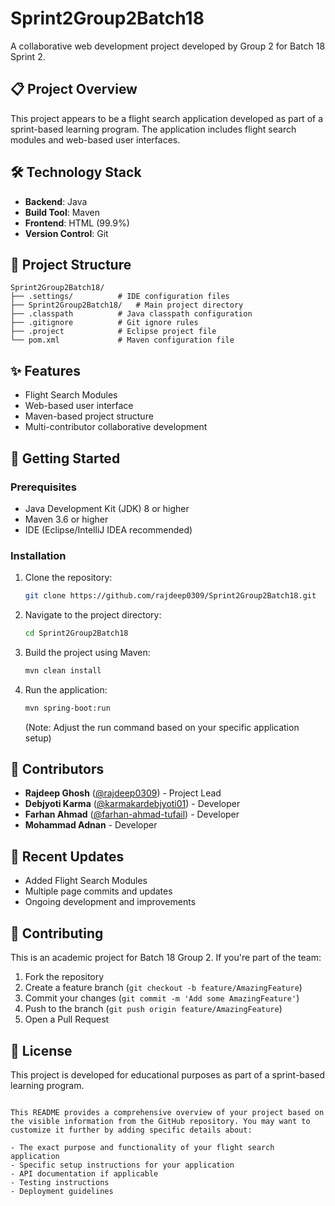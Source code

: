 # Sprint2Group2Batch18

A collaborative web development project developed by Group 2 for Batch 18 Sprint 2.

## 📋 Project Overview

This project appears to be a flight search application developed as part of a sprint-based learning program. The application includes flight search modules and web-based user interfaces.

## 🛠️ Technology Stack

- **Backend**: Java
- **Build Tool**: Maven
- **Frontend**: HTML (99.9%)
- **Version Control**: Git

## 📁 Project Structure

```
Sprint2Group2Batch18/
├── .settings/          # IDE configuration files
├── Sprint2Group2Batch18/   # Main project directory
├── .classpath          # Java classpath configuration
├── .gitignore          # Git ignore rules
├── .project            # Eclipse project file
└── pom.xml             # Maven configuration file
```

## ✨ Features

- Flight Search Modules
- Web-based user interface
- Maven-based project structure
- Multi-contributor collaborative development

## 🚀 Getting Started

### Prerequisites

- Java Development Kit (JDK) 8 or higher
- Maven 3.6 or higher
- IDE (Eclipse/IntelliJ IDEA recommended)

### Installation

1. Clone the repository:
   ```bash
   git clone https://github.com/rajdeep0309/Sprint2Group2Batch18.git
   ```

2. Navigate to the project directory:
   ```bash
   cd Sprint2Group2Batch18
   ```

3. Build the project using Maven:
   ```bash
   mvn clean install
   ```

4. Run the application:
   ```bash
   mvn spring-boot:run
   ```
   (Note: Adjust the run command based on your specific application setup)

## 👥 Contributors

- **Rajdeep Ghosh** ([@rajdeep0309](https://github.com/rajdeep0309)) - Project Lead
- **Debjyoti Karma** ([@karmakardebjyoti01](https://github.com/karmakardebjyoti01)) - Developer
- **Farhan Ahmad** ([@farhan-ahmad-tufail](https://github.com/farhan-ahmad-tufail)) - Developer
- **Mohammad Adnan**  - Developer

## 📝 Recent Updates

- Added Flight Search Modules
- Multiple page commits and updates
- Ongoing development and improvements

## 🤝 Contributing

This is an academic project for Batch 18 Group 2. If you're part of the team:

1. Fork the repository
2. Create a feature branch (`git checkout -b feature/AmazingFeature`)
3. Commit your changes (`git commit -m 'Add some AmazingFeature'`)
4. Push to the branch (`git push origin feature/AmazingFeature`)
5. Open a Pull Request

## 📄 License

This project is developed for educational purposes as part of a sprint-based learning program.

```

This README provides a comprehensive overview of your project based on the visible information from the GitHub repository. You may want to customize it further by adding specific details about:

- The exact purpose and functionality of your flight search application
- Specific setup instructions for your application
- API documentation if applicable
- Testing instructions
- Deployment guidelines

